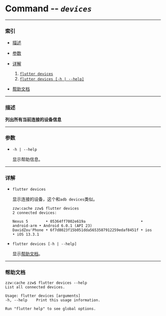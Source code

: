 Command -- *` devices `*
====

***

### 索引

* [描述](#description)

* [参数](#options)

* [详解](#details)

    1. [`flutter devices`](#flutter_devices)
    2. [`flutter devices [-h | --help]`](#devices_help)


* [帮助文档](#help_doc)

***

### 描述<a name="description"></a>

__列出所有当前连接的设备信息__

***

### 参数<a name="options"></a>

* `-h | --help`

    显示帮助信息。

***

### 详解<a name="details"></a>

* `flutter devices` <a name="flutter_devices"></a>

    显示连接的设备，这个和`adb devices`类似。

    ```
    zzw:cache zzw$ flutter devices
    2 connected devices:

    Nexus 5        • 05364ff7002e619a                         • android-arm • Android 6.0.1 (API 23)
    DavidZou'Phone • 6f7d8023f15b051dda5653587912259edaf8451f • ios         • iOS 13.3.1

    ```

* `flutter devices [-h | --help]` <a name="devices_help"></a>

    显示[帮助文档](#help_doc)。

***

### 帮助文档<a name="help_doc"></a>

```
zzw:cache zzw$ flutter devices --help
List all connected devices.

Usage: flutter devices [arguments]
-h, --help    Print this usage information.

Run "flutter help" to see global options.
```
